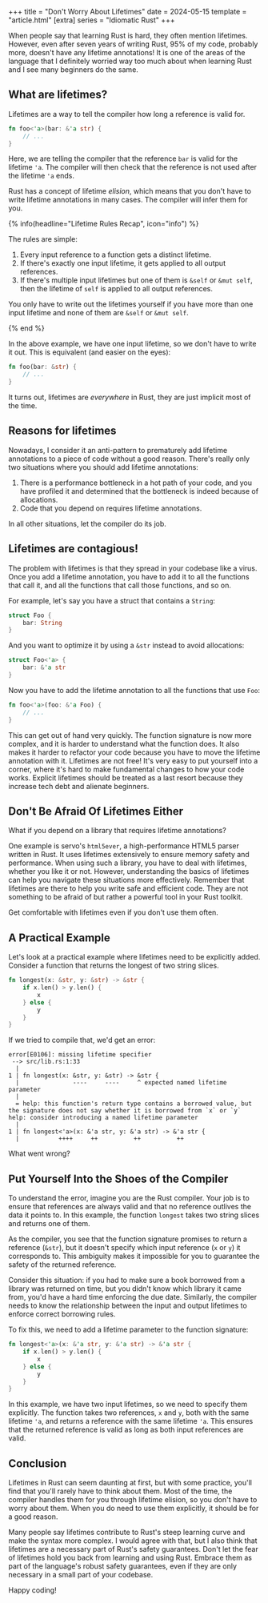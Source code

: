 +++
title = "Don't Worry About Lifetimes"
date = 2024-05-15
template = "article.html"
[extra]
series = "Idiomatic Rust"
+++

When people say that learning Rust is hard, they often mention lifetimes. However, even after seven years of writing Rust, 95% of my code, probably more, doesn't have any lifetime annotations! It is one of the areas of the language that I definitely worried way too much about when learning Rust and I see many beginners do the same.

## What are lifetimes?

Lifetimes are a way to tell the compiler how long a reference is valid for.

```rust
fn foo<'a>(bar: &'a str) {
    // ...
}
```

Here, we are telling the compiler that the reference `bar` is valid for the lifetime `'a`. The compiler will then check that the reference is not used after the lifetime `'a` ends.

Rust has a concept of lifetime *elision*, which means that you don't have to write lifetime annotations in many cases. The compiler will infer them for you.

{% info(headline="Lifetime Rules Recap", icon="info") %}

The rules are simple:

1. Every input reference to a function gets a distinct lifetime.
2. If there's exactly one input lifetime, it gets applied to all output references.
3. If there's multiple input lifetimes but one of them is `&self` or `&mut self`, then the lifetime of `self` is applied to all output references.

You only have to write out the lifetimes yourself if you have more than one input lifetime and none of them are `&self` or `&mut self`.

{% end %}

In the above example, we have one input lifetime, so we don't have to write it out. This is equivalent (and easier on the eyes):

```rust
fn foo(bar: &str) {
    // ...
}
```

It turns out, lifetimes are *everywhere* in Rust, they are just implicit most of the time.

## Reasons for lifetimes

Nowadays, I consider it an anti-pattern to prematurely add lifetime annotations to a piece of code without a good reason. There's really only two situations where you should add lifetime annotations:

1. There is a performance bottleneck in a hot path of your code, and you have profiled it and determined that the bottleneck is indeed because of allocations.
2. Code that you depend on requires lifetime annotations.

In all other situations, let the compiler do its job.

## Lifetimes are contagious!

The problem with lifetimes is that they spread in your codebase like a virus. Once you add a lifetime annotation, you have to add it to all the functions that call it, and all the functions that call those functions, and so on.

For example, let's say you have a struct that contains a `String`:

```rust
struct Foo {
    bar: String
}
```

And you want to optimize it by using a `&str` instead to avoid allocations:

```rust
struct Foo<'a> {
    bar: &'a str
}
```

Now you have to add the lifetime annotation to all the functions that use `Foo`:

```rust
fn foo<'a>(foo: &'a Foo) {
    // ...
}
```

This can get out of hand very quickly. The function signature is now more complex, and it is harder to understand what the function does. It also makes it harder to refactor your code because you have to move the lifetime annotation with it. Lifetimes are not free! It's very easy to put yourself into a corner, where it's hard to make fundamental changes to how your code works. Explicit lifetimes should be treated as a last resort because they increase tech debt and alienate beginners.

## Don't Be Afraid Of Lifetimes Either

What if you depend on a library that requires lifetime annotations?

One example is servo's `html5ever`, a high-performance HTML5 parser written in Rust. It uses lifetimes extensively to ensure memory safety and performance. When using such a library, you have to deal with lifetimes, whether you like it or not. However, understanding the basics of lifetimes can help you navigate these situations more effectively. Remember that lifetimes are there to help you write safe and efficient code. They are not something to be afraid of but rather a powerful tool in your Rust toolkit.

Get comfortable with lifetimes even if you don't use them often.

## A Practical Example

Let's look at a practical example where lifetimes need to be explicitly added. Consider a function that returns the longest of two string slices.

```rust
fn longest(x: &str, y: &str) -> &str {
    if x.len() > y.len() {
        x
    } else {
        y
    }
}
```

If we tried to compile that, we'd get an error:

```
error[E0106]: missing lifetime specifier
 --> src/lib.rs:1:33
  |
1 | fn longest(x: &str, y: &str) -> &str {
  |               ----     ----     ^ expected named lifetime parameter
  |
  = help: this function's return type contains a borrowed value, but the signature does not say whether it is borrowed from `x` or `y`
help: consider introducing a named lifetime parameter
  |
1 | fn longest<'a>(x: &'a str, y: &'a str) -> &'a str {
  |           ++++     ++          ++          ++
```

What went wrong?

## Put Yourself Into the Shoes of the Compiler

To understand the error, imagine you are the Rust compiler. Your job is to ensure that references are always valid and that no reference outlives the data it points to. In this example, the function `longest` takes two string slices and returns one of them. 

As the compiler, you see that the function signature promises to return a reference (`&str`), but it doesn't specify which input reference (`x` or `y`) it corresponds to. This ambiguity makes it impossible for you to guarantee the safety of the returned reference. 

Consider this situation: if you had to make sure a book borrowed from a library was returned on time, but you didn't know which library it came from, you'd have a hard time enforcing the due date. Similarly, the compiler needs to know the relationship between the input and output lifetimes to enforce correct borrowing rules.

To fix this, we need to add a lifetime parameter to the function signature:

```rust
fn longest<'a>(x: &'a str, y: &'a str) -> &'a str {
    if x.len() > y.len() {
        x
    } else {
        y
    }
}
```

In this example, we have two input lifetimes, so we need to specify them explicitly. The function takes two references, `x` and `y`, both with the same lifetime `'a`, and returns a reference with the same lifetime `'a`. This ensures that the returned reference is valid as long as both input references are valid.

## Conclusion

Lifetimes in Rust can seem daunting at first, but with some practice, you'll find that you'll rarely have to think about them. Most of the time, the compiler handles them for you through lifetime elision, so you don't have to worry about them. When you do need to use them explicitly, it should be for a good reason.

Many people say lifetimes contribute to Rust's steep learning curve and make the syntax more complex. I would agree with that, but I also think that lifetimes are a necessary part of Rust's safety guarantees. Don't let the fear of lifetimes hold you back from learning and using Rust. Embrace them as part of the language's robust safety guarantees, even if they are only necessary in a small part of your codebase.

Happy coding!